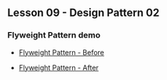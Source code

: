 ## Lesson 09 - Design Pattern 02
### Flyweight Pattern demo

- [Flyweight Pattern - Before](src/main/java/marvel/before)

- [Flyweight Pattern - After](src/main/java/marvel/after)

